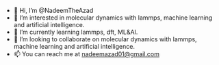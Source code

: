 - 👋 Hi, I’m @NadeemTheAzad
- 👀 I’m interested in molecular dynamics with lammps, machine learning and artificial intelligence.
- 🌱 I’m currently learning lammps, dft, ML&AI.
- 💞️ I’m looking to collaborate on molecular dynamics with lammps, machine learning and artificial intelligence.
- 📫 You can reach me at nadeemazad01@gmail.com

<!---
NadeemTheAzad/NadeemTheAzad is a ✨ special ✨ repository because its `README.md` (this file) appears on your GitHub profile.
You can click the Preview link to take a look at your changes.
--->
